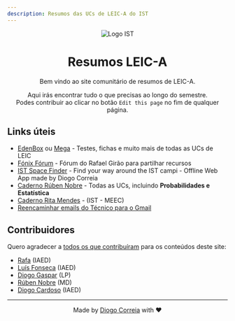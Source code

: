 ```yaml
---
description: Resumos das UCs de LEIC-A do IST
---
```


<div style="text-align: center">

<img src="./ist-logo.png" alt="Logo IST" style="max-width:200px"/>

# Resumos LEIC-A

Bem vindo ao site comunitário de resumos de LEIC-A.

Aqui irás encontrar tudo o que precisas ao longo do semestre.  
Podes contribuir ao clicar no botão `Edit this page` no fim de qualquer página.

</div>

## Links úteis

- [EdenBox](https://www.edenbox.org/) ou [Mega](https://mega.nz/folder/rToyUQaR#l1U3G29el897vRQD2ldNBw) - Testes, fichas e muito mais de todas as UCs de LEIC
- [Fónix Fórum](https://fonix.rafael.ovh/) - Fórum do Rafael Girão para partilhar recursos
- [IST Space Finder](https://ist-space-finder.vercel.app) - Find your way around the IST campi - Offline Web App made by Diogo Correia
- [Caderno Rúben Nobre](https://www.notion.so/LEIC-A-166d76e0ca1943a498c6460c91c34e93) - Todas as UCs, incluindo **Probabilidades e Estatística**
- [Caderno Rita Mendes](https://www.notion.so/IST-MEEC-0c22d514a81645eca3c2a58739e323e1) - (IST - MEEC)
- [Reencaminhar emails do Técnico para o Gmail](https://www.notion.so/diogocorreia/Reenchaminhar-emails-do-T-cnico-para-Gmail-2975d496a1d3447a84b0d0cf163dd65f)

## Contribuidores

Quero agradecer a [todos os que contribuíram](https://github.com/diogotcorreia/resumos-leic/graphs/contributors) para os conteúdos deste site:

- [Rafa](https://github.com/diogotcorreia/resumos-leic/commits?author=Rafa10PT) (IAED)
- [Luís Fonseca](https://github.com/diogotcorreia/resumos-leic/commits?author=luishfonseca) (IAED)
- [Diogo Gaspar](https://github.com/diogotcorreia/resumos-leic/commits?author=randomicecube) (LP)
- [Rúben Nobre](https://github.com/diogotcorreia/resumos-leic/commits?author=RubenNobre123) (MD)
- [Diogo Cardoso](https://github.com/diogotcorreia/resumos-leic/commits?author=D-Card) (IAED)

---

<div style="text-align: center">

Made by [Diogo Correia](https://diogotc.com) with ❤️

</div>
